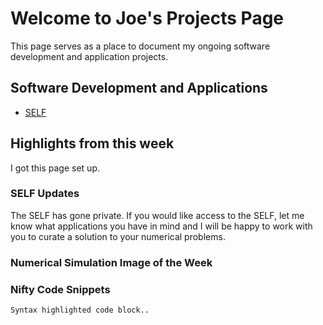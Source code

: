 # Welcome to Joe's Projects Page
This page serves as a place to document my ongoing software development and application projects.

## Software Development and Applications
- [SELF](https://schoonovernumerics.github.io/SELF/)

## Highlights from this week
 I got this page set up.
 
### SELF Updates
 The SELF has gone private. 
 If you would like access to the SELF, let me know what applications you have in mind and I will be happy to work with you to curate a solution to your numerical problems.


### Numerical Simulation Image of the Week

### Nifty Code Snippets

```Fortran
Syntax highlighted code block..
```
